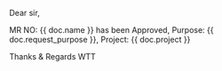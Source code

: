 Dear sir,

MR NO: {{ doc.name }} has been Approved,
Purpose: {{ doc.request_purpose }},
Project: {{ doc.project }}

Thanks & Regards
WTT